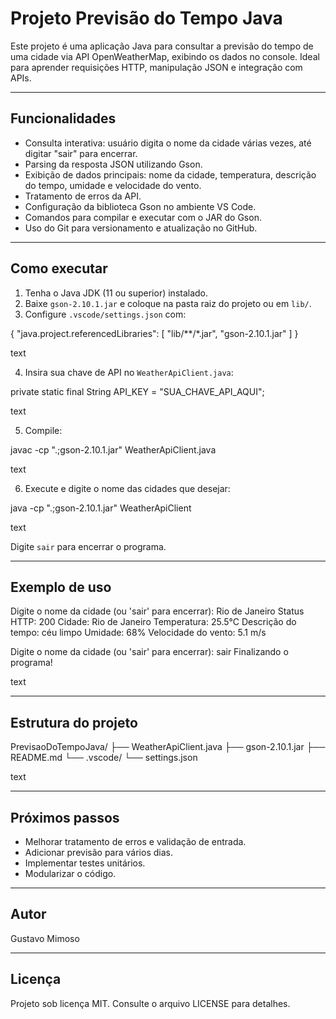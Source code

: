 # Projeto Previsão do Tempo Java

Este projeto é uma aplicação Java para consultar a previsão do tempo de uma cidade via API OpenWeatherMap, exibindo os dados no console. Ideal para aprender requisições HTTP, manipulação JSON e integração com APIs.

---

## Funcionalidades

- Consulta interativa: usuário digita o nome da cidade várias vezes, até digitar "sair" para encerrar.
- Parsing da resposta JSON utilizando Gson.
- Exibição de dados principais: nome da cidade, temperatura, descrição do tempo, umidade e velocidade do vento.
- Tratamento de erros da API.
- Configuração da biblioteca Gson no ambiente VS Code.
- Comandos para compilar e executar com o JAR do Gson.
- Uso do Git para versionamento e atualização no GitHub.

---

## Como executar

1. Tenha o Java JDK (11 ou superior) instalado.
2. Baixe `gson-2.10.1.jar` e coloque na pasta raiz do projeto ou em `lib/`.
3. Configure `.vscode/settings.json` com:

{
"java.project.referencedLibraries": [
"lib/**/*.jar",
"gson-2.10.1.jar"
]
}

text

4. Insira sua chave de API no `WeatherApiClient.java`:

private static final String API_KEY = "SUA_CHAVE_API_AQUI";

text

5. Compile:

javac -cp ".;gson-2.10.1.jar" WeatherApiClient.java

text

6. Execute e digite o nome das cidades que desejar:

java -cp ".;gson-2.10.1.jar" WeatherApiClient

text

Digite `sair` para encerrar o programa.

---

## Exemplo de uso

Digite o nome da cidade (ou 'sair' para encerrar): Rio de Janeiro
Status HTTP: 200
Cidade: Rio de Janeiro
Temperatura: 25.5°C
Descrição do tempo: céu limpo
Umidade: 68%
Velocidade do vento: 5.1 m/s

Digite o nome da cidade (ou 'sair' para encerrar): sair
Finalizando o programa!

text

---

## Estrutura do projeto

PrevisaoDoTempoJava/
├── WeatherApiClient.java
├── gson-2.10.1.jar
├── README.md
└── .vscode/
└── settings.json

text

---

## Próximos passos

- Melhorar tratamento de erros e validação de entrada.
- Adicionar previsão para vários dias.
- Implementar testes unitários.
- Modularizar o código.

---

## Autor

Gustavo Mimoso

---

## Licença

Projeto sob licença MIT. Consulte o arquivo LICENSE para detalhes.
